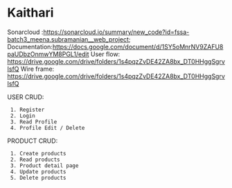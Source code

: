 # Kaithari 

Sonarcloud :https://sonarcloud.io/summary/new_code?id=fssa-batch3_meena.subramanian__web_project;
Documentation:https://docs.google.com/document/d/1SY5oMnrNV9ZAFU8paUDbzOnmwYM8PGL1/edit
User flow: https://drive.google.com/drive/folders/1s4pqzZvDE42ZA8bx_DT0HHggSgrvIsfQ
Wire frame: https://drive.google.com/drive/folders/1s4pqzZvDE42ZA8bx_DT0HHggSgrvIsfQ

USER CRUD:

     1. Register
     2. Login
     3. Read Profile
     4. Profile Edit / Delete
     
PRODUCT CRUD:

     1. Create products
     2. Read products
     3. Product detail page
     4. Update products
     5. Delete products